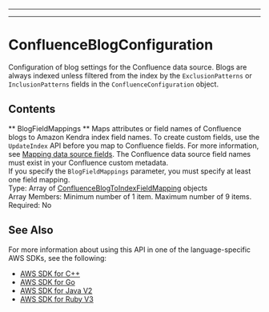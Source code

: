 --------

--------

# ConfluenceBlogConfiguration<a name="API_ConfluenceBlogConfiguration"></a>

Configuration of blog settings for the Confluence data source\. Blogs are always indexed unless filtered from the index by the `ExclusionPatterns` or `InclusionPatterns` fields in the `ConfluenceConfiguration` object\.

## Contents<a name="API_ConfluenceBlogConfiguration_Contents"></a>

 ** BlogFieldMappings **   <a name="Kendra-Type-ConfluenceBlogConfiguration-BlogFieldMappings"></a>
Maps attributes or field names of Confluence blogs to Amazon Kendra index field names\. To create custom fields, use the `UpdateIndex` API before you map to Confluence fields\. For more information, see [Mapping data source fields](https://docs.aws.amazon.com/kendra/latest/dg/field-mapping.html)\. The Confluence data source field names must exist in your Confluence custom metadata\.  
If you specify the `BlogFieldMappings` parameter, you must specify at least one field mapping\.  
Type: Array of [ConfluenceBlogToIndexFieldMapping](API_ConfluenceBlogToIndexFieldMapping.md) objects  
Array Members: Minimum number of 1 item\. Maximum number of 9 items\.  
Required: No

## See Also<a name="API_ConfluenceBlogConfiguration_SeeAlso"></a>

For more information about using this API in one of the language\-specific AWS SDKs, see the following:
+  [AWS SDK for C\+\+](https://docs.aws.amazon.com/goto/SdkForCpp/kendra-2019-02-03/ConfluenceBlogConfiguration) 
+  [AWS SDK for Go](https://docs.aws.amazon.com/goto/SdkForGoV1/kendra-2019-02-03/ConfluenceBlogConfiguration) 
+  [AWS SDK for Java V2](https://docs.aws.amazon.com/goto/SdkForJavaV2/kendra-2019-02-03/ConfluenceBlogConfiguration) 
+  [AWS SDK for Ruby V3](https://docs.aws.amazon.com/goto/SdkForRubyV3/kendra-2019-02-03/ConfluenceBlogConfiguration) 